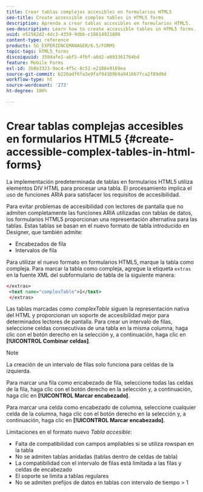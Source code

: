 ```yaml
---
title: Crear tablas complejas accesibles en formularios HTML5
seo-title: Create accessible complex tables in HTML5 forms
description: Aprenda a crear tablas accesibles en formularios HTML5.
seo-description: Learn how to create accessible tables in HTML5 forms.
uuid: e52562d2-4dc3-4359-9dbb-c18614921808
content-type: reference
products: SG_EXPERIENCEMANAGER/6.5/FORMS
topic-tags: hTML5_forms
discoiquuid: 3504afe1-abf5-4fbf-a0d2-e093361764bd
feature: Mobile Forms
exl-id: 3b8e3323-9ac4-4f5c-8c52-e2186e9169ea
source-git-commit: b220adf6fa3e9faf94389b9a9416b7fca2f89d9d
workflow-type: ht
source-wordcount: '273'
ht-degree: 100%

---
```


# Crear tablas complejas accesibles en formularios HTML5 {#create-accessible-complex-tables-in-html-forms}

La implementación predeterminada de tablas en formularios HTML5 utiliza elementos DIV HTML para procesar una tabla. El procesamiento implica el uso de funciones ARIA para satisfacer los requisitos de accesibilidad.

Para evitar problemas de accesibilidad con lectores de pantalla que no admiten completamente las funciones ARIA utilizadas con tablas de datos, los formularios HTML5 proporcionan una representación alternativa para las tablas. Estas tablas se basan en el nuevo formato de tabla introducido en Designer, que también admite:

* Encabezados de fila
* Intervalos de fila

Para utilizar el nuevo formato en formularios HTML5, marque la tabla como compleja. Para marcar la tabla como compleja, agregue la etiqueta `extras` en la fuente XML del subformulario de tabla de la siguiente manera:

```xml
</extras>
 <text name="complexTable">1</text>
 </extras>
```

Las tablas marcadas como *complexTable* siguen la representación nativa del HTML y proporcionan un soporte de accesibilidad mejor para determinados lectores de pantalla.  Para crear un intervalo de filas, seleccione celdas consecutivas de una tabla en la misma columna, haga clic con el botón derecho en la selección y, a continuación, haga clic en **[!UICONTROL Combinar celdas]**.

>[!NOTE]
>
>La creación de un intervalo de filas solo funciona para celdas de la izquierda.

Para marcar una fila como encabezado de fila, seleccione todas las celdas de la fila, haga clic con el botón derecho en la selección y, a continuación, haga clic en **[!UICONTROL Marcar encabezado]**.

Para marcar una celda como encabezado de columna, seleccione cualquier celda de la columna, haga clic con el botón derecho en la selección y, a continuación, haga clic en **[!UICONTROL Marcar encabezado]**.

Limitaciones en el formato nuevo *Tabla accesible*:

* Falta de compatibilidad con campos ampliables si se utiliza rowspan en la tabla
* No se admiten tablas anidadas (tablas dentro de celdas de tabla)
* La compatibilidad con el intervalo de filas está limitada a las filas y celdas de encabezado
* El soporte se limita a tablas regulares
* No se admiten prefijos de datos en tablas con intervalo de tiempo > 1
